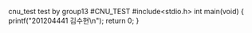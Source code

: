 ﻿cnu_test
test by group13
#CNU_TEST
#include<stdio.h>
int main(void)
{
	printf("201204441 김수현\n");
	return 0;
}


